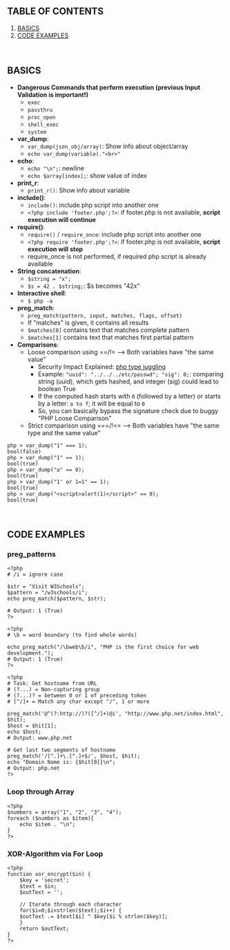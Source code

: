 ## TABLE OF CONTENTS
1. [BASICS](https://github.com/p-arrow/Red-Blue-Guide/blob/main/Coding/PHP.md#basics)
2. [CODE EXAMPLES](https://github.com/p-arrow/Red-Blue-Guide/blob/main/Coding/PHP.md#code-examples)

<br />

## BASICS
- **Dangerous Commands that perform execution (previous Input Validation is important!)**
   - `exec`
   - `passthru`
   - `proc_open`
   - `shell_exec`
   - `system`
- **var_dump**:
   - `var_dump(json_obj/array)`: Show info about object/array
   - `echo var_dump(variable)."<br>"`
- **echo**:
   - `echo "\n";`: newline 
   - `echo $array[index];`: show value of index 
- **print_r**:
   - `print_r()`: Show info about variable 
- **include()**:
   - `include()`: include php script into another one
   - `<?php include 'footer.php';?>`: if footer.php is not available, **script execution will continue**
- **require()**:
   - `require()` / `require_once`: include php script into another one
   - `<?php require 'footer.php';?>`: if footer.php is not available, **script execution will stop**
   - require_once is not performed, if required php script is already available
- **String concatenation**: 
   - `$string = "x";`
   - `$s = 42 . $string;`: $s becomes "42x"
- **Interactive shell**:
   - `$ php -a` 
- **preg_match**:
   - `preg_match(pattern, input, matches, flags, offset)`
   - If "matches" is given, it contains all results
   - `$matches[0]` contains text that matches complete pattern
   - `$matches[1]` contains text that matches first partial pattern
- **Comparisons**:
   - Loose comparison using ==/!=      --> Both variables have "the same value"
     - Security Impact Explained: [php type juggling](http://turbochaos.blogspot.com.au/2013/08/exploiting-exotic-bugs-php-type-juggling.html)
     - Example: `"uuid": "../../../etc/passwd"; "sig": 0;`: comparing string (uuid), which gets hashed, and integer (sig) could lead to boolean True
     - If the computed hash starts with `0` (followed by a letter) or starts by a letter: `a to f`; it will be equal to `0`
     - So, you can basically bypass the signature check due to buggy "PHP Loose Comparison"
   - Strict comparison using ===/!==   --> Both variables have "the same type and the same value"
 
```
php > var_dump("1" === 1);
bool(false)
php > var_dump("1" == 1);
bool(true)
php > var_dump("a" == 0);
bool(true)
php > var_dump("1' or 1=1" == 1);
bool(true)
php > var_dump("<script>alert(1)</script>" == 0);
bool(true)
```
<br />

## CODE EXAMPLES
### preg_patterns
```
<?php
# /i = ignore case

$str = "Visit W3Schools";
$pattern = "/w3schools/i"; 
echo preg_match($pattern, $str);

# Output: 1 (True)
?>
```

```
<?php
# \b = word boundary (to find whole words) 

echo preg_match("/\bweb\b/i", "PHP is the first choice for web development.");
# Output: 1 (True)
?>
```

```
<?php
# Task: Get hostname from URL
# (?...) = Non-capturing group
# (?...)? = between 0 or 1 of preceding token
# [^/]+ = Match any char except "/", 1 or more

preg_match('@^(?:http://)?([^/]+)@i', "http://www.php.net/index.html", $hit);
$host = $hit[1];
echo $host;
# Output: www.php.net

# Get last two segments of hostname 
preg_match('/[^.]+\.[^.]+$/', $host, $hit);
echo "Domain Name is: {$hit[0]}\n";
# Output: php.net
?>
```

### Loop through Array
```
<?php
$numbers = array("1", "2", "3", "4");
foreach ($numbers as $item){
	echo $item . "\n";
}
?>
```

### XOR-Algorithm via For Loop
```
<?php
function xor_encrypt($in) {
    $key = 'secret';
    $text = $in;
    $outText = '';

    // Iterate through each character
    for($i=0;$i<strlen($text);$i++) {
    $outText .= $text[$i] ^ $key[$i % strlen($key)];
    }
    return $outText;
}
?>
```
